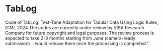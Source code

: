 # TabLog
Code of TabLog: Test-Time Adaptation for Tabular Data Using Logic Rules, ICML 2024
The codes are currently under review by VISA Research Company for future copyright and legal purposes. The review process is expected to take 2-3 months starting from June (camera-ready submission). I would release them once the processing is completed."
